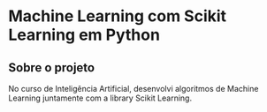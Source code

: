 # Machine Learning com Scikit Learning em Python

## Sobre o projeto
No curso de Inteligência Artificial, desenvolvi algoritmos de Machine Learning juntamente com a library Scikit Learning.
